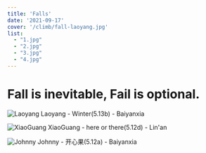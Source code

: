 ```yaml
---
title: 'Falls'
date: '2021-09-17'
cover: '/climb/fall-laoyang.jpg'
list: 
  - "1.jpg"
  - "2.jpg"
  - "3.jpg"
  - "4.jpg"
---
```


# Fall is inevitable, Fail is optional.

![Laoyang](/climb/fall/fall-laoyang.jpg)
Laoyang - Winter(5.13b) - Baiyanxia

![XiaoGuang](/climb/fall/xg-0.GIF)
XiaoGuang - here or there(5.12d) - Lin'an

![Johnny](/climb/fall/jb-0.GIF)
Johnny - 开心果(5.12a) - Baiyanxia